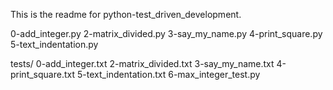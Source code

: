 This is the readme for python-test_driven_development.

0-add_integer.py
2-matrix_divided.py
3-say_my_name.py
4-print_square.py
5-text_indentation.py

tests/
0-add_integer.txt
2-matrix_divided.txt
3-say_my_name.txt
4-print_square.txt
5-text_indentation.txt
6-max_integer_test.py
